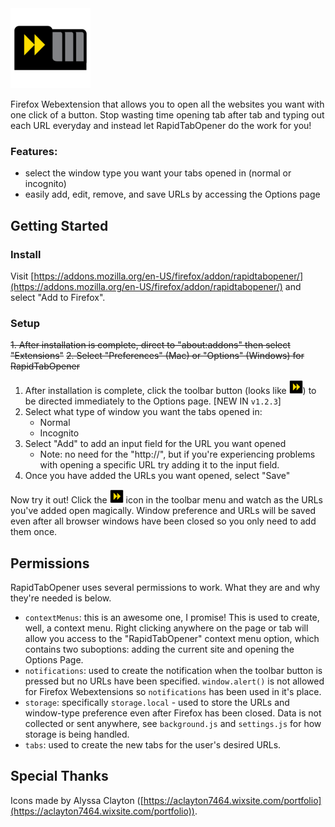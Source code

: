 <img src="https://raw.githubusercontent.com/cedricium/RapidTabOpener/master/icons/icon-128.png" alt="tabs icon" />

Firefox Webextension that allows you to open all the websites you want with one click of a button. Stop wasting time opening tab after tab and typing out each URL everyday and instead let RapidTabOpener do the work for you!

### Features:

- select the window type you want your tabs opened in (normal or incognito)
- easily add, edit, remove, and save URLs by accessing the Options page

## Getting Started

### Install

Visit [https://addons.mozilla.org/en-US/firefox/addon/rapidtabopener/](https://addons.mozilla.org/en-US/firefox/addon/rapidtabopener/) and select "Add to Firefox".

### Setup

~~1. After installation is complete, direct to "about:addons" then select "Extensions"~~
~~2. Select "Preferences" (Mac) or "Options" (Windows) for RapidTabOpener~~
1. After installation is complete, click the toolbar button (looks like <img src="https://raw.githubusercontent.com/cedricium/RapidTabOpener/master/icons/icon_action.png" width="22" height="22" alt="tabs icon" />) to be directed immediately to the Options page. [NEW IN `v1.2.3`]
2. Select what type of window you want the tabs opened in:
    - Normal
    - Incognito
3. Select "Add" to add an input field for the URL you want opened
    - Note: no need for the "http://", but if you're experiencing problems with opening a specific URL try adding it to the input field.
4. Once you have added the URLs you want opened, select "Save"

Now try it out! Click the <img src="https://raw.githubusercontent.com/cedricium/RapidTabOpener/master/icons/icon_action.png" width="22" height="22" alt="tabs icon" /> icon in the toolbar menu and watch as the URLs you've added open magically. Window preference and URLs will be saved even after all browser windows have been closed so you only need to add them once.

## Permissions

RapidTabOpener uses several permissions to work. What they are and why they're needed is below.

- `contextMenus`: this is an awesome one, I promise! This is used to create, well, a context menu. Right clicking anywhere on the page or tab will allow you access to the "RapidTabOpener" context menu option, which contains two suboptions: adding the current site and opening the Options Page.
- `notifications`: used to create the notification when the toolbar button is pressed but no URLs have been specified. `window.alert()` is not allowed for Firefox Webextensions so `notifications` has been used in it's place.
- `storage`: specifically `storage.local` - used to store the URLs and window-type preference even after Firefox has been closed. Data is not collected or sent anywhere, see `background.js` and `settings.js` for how storage is being handled.
- `tabs`: used to create the new tabs for the user's desired URLs.

## Special Thanks
Icons made by Alyssa Clayton ([https://aclayton7464.wixsite.com/portfolio](https://aclayton7464.wixsite.com/portfolio)).